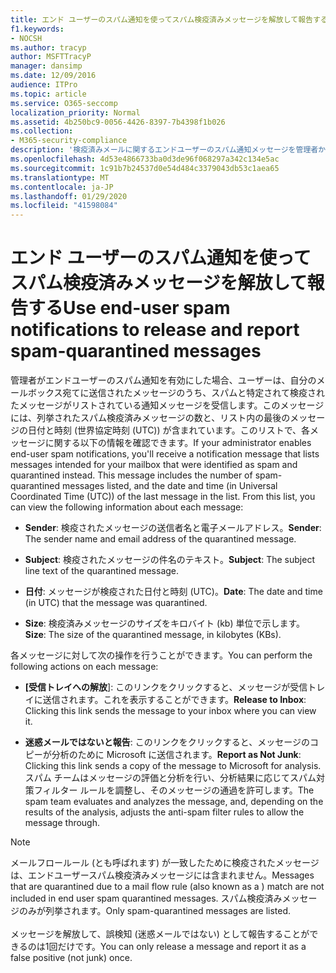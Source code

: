 ```yaml
---
title: エンド ユーザーのスパム通知を使ってスパム検疫済みメッセージを解放して報告する
f1.keywords:
- NOCSH
ms.author: tracyp
author: MSFTTracyP
manager: dansimp
ms.date: 12/09/2016
audience: ITPro
ms.topic: article
ms.service: O365-seccomp
localization_priority: Normal
ms.assetid: 4b250bc9-0056-4426-8397-7b4398f1b026
ms.collection:
- M365-security-compliance
description: '検疫済みメールに関するエンドユーザーのスパム通知メッセージを管理者から取得したユーザーは、これらのメッセージに対してこれらの操作を行うことができます。 '
ms.openlocfilehash: 4d53e4866733ba0d3de96f068297a342c134e5ac
ms.sourcegitcommit: 1c91b7b24537d0e54d484c3379043db53c1aea65
ms.translationtype: MT
ms.contentlocale: ja-JP
ms.lasthandoff: 01/29/2020
ms.locfileid: "41598084"
---
```

# <a name="use-end-user-spam-notifications-to-release-and-report-spam-quarantined-messages"></a><span data-ttu-id="b4746-103">エンド ユーザーのスパム通知を使ってスパム検疫済みメッセージを解放して報告する</span><span class="sxs-lookup"><span data-stu-id="b4746-103">Use end-user spam notifications to release and report spam-quarantined messages</span></span>

<span data-ttu-id="b4746-p101">管理者がエンドユーザーのスパム通知を有効にした場合、ユーザーは、自分のメールボックス宛てに送信されたメッセージのうち、スパムと特定されて検疫されたメッセージがリストされている通知メッセージを受信します。このメッセージには、列挙されたスパム検疫済みメッセージの数と、リスト内の最後のメッセージの日付と時刻 (世界協定時刻 (UTC)) が含まれています。このリストで、各メッセージに関する以下の情報を確認できます。</span><span class="sxs-lookup"><span data-stu-id="b4746-p101">If your administrator enables end-user spam notifications, you'll receive a notification message that lists messages intended for your mailbox that were identified as spam and quarantined instead. This message includes the number of spam-quarantined messages listed, and the date and time (in Universal Coordinated Time (UTC)) of the last message in the list. From this list, you can view the following information about each message:</span></span>

- <span data-ttu-id="b4746-107">**Sender**: 検疫されたメッセージの送信者名と電子メールアドレス。</span><span class="sxs-lookup"><span data-stu-id="b4746-107">**Sender**: The sender name and email address of the quarantined message.</span></span>

- <span data-ttu-id="b4746-108">**Subject**: 検疫されたメッセージの件名のテキスト。</span><span class="sxs-lookup"><span data-stu-id="b4746-108">**Subject**: The subject line text of the quarantined message.</span></span>

- <span data-ttu-id="b4746-109">**日付**: メッセージが検疫された日付と時刻 (UTC)。</span><span class="sxs-lookup"><span data-stu-id="b4746-109">**Date**: The date and time (in UTC) that the message was quarantined.</span></span>

- <span data-ttu-id="b4746-110">**Size**: 検疫済みメッセージのサイズをキロバイト (kb) 単位で示します。</span><span class="sxs-lookup"><span data-stu-id="b4746-110">**Size**: The size of the quarantined message, in kilobytes (KBs).</span></span>

<span data-ttu-id="b4746-111">各メッセージに対して次の操作を行うことができます。</span><span class="sxs-lookup"><span data-stu-id="b4746-111">You can perform the following actions on each message:</span></span>

- <span data-ttu-id="b4746-112">**[受信トレイへの解放**]: このリンクをクリックすると、メッセージが受信トレイに送信されます。これを表示することができます。</span><span class="sxs-lookup"><span data-stu-id="b4746-112">**Release to Inbox**: Clicking this link sends the message to your inbox where you can view it.</span></span>

- <span data-ttu-id="b4746-113">**迷惑メールではないと報告**: このリンクをクリックすると、メッセージのコピーが分析のために Microsoft に送信されます。</span><span class="sxs-lookup"><span data-stu-id="b4746-113">**Report as Not Junk**: Clicking this link sends a copy of the message to Microsoft for analysis.</span></span> <span data-ttu-id="b4746-114">スパム チームはメッセージの評価と分析を行い、分析結果に応じてスパム対策フィルター ルールを調整し、そのメッセージの通過を許可します。</span><span class="sxs-lookup"><span data-stu-id="b4746-114">The spam team evaluates and analyzes the message, and, depending on the results of the analysis, adjusts the anti-spam filter rules to allow the message through.</span></span>

> [!NOTE]
> <span data-ttu-id="b4746-115">メールフロールール (とも呼ばれます) が一致したために検疫されたメッセージは、エンドユーザースパム検疫済みメッセージには含まれません。</span><span class="sxs-lookup"><span data-stu-id="b4746-115">Messages that are quarantined due to a mail flow rule (also known as a ) match are not included in end user spam quarantined messages.</span></span> <span data-ttu-id="b4746-116">スパム検疫済みメッセージのみが列挙されます。</span><span class="sxs-lookup"><span data-stu-id="b4746-116">Only spam-quarantined messages are listed.</span></span> <br/><br/>  <span data-ttu-id="b4746-117">メッセージを解放して、誤検知 (迷惑メールではない) として報告することができるのは1回だけです。</span><span class="sxs-lookup"><span data-stu-id="b4746-117">You can only release a message and report it as a false positive (not junk) once.</span></span>
